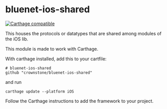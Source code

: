 # bluenet-ios-shared

[![Carthage compatible](https://img.shields.io/badge/Carthage-compatible-4BC51D.svg?style=flat)](https://github.com/Carthage/Carthage)

This houses the protocols or datatypes that are shared among modules of the iOS lib.

This module is made to work with Carthage. 

With carthage installed, add this to your cartfile:

```
# bluenet-ios-shared 
github "crownstone/bluenet-ios-shared"
```

and run

```
carthage update --platform iOS
```

Follow the Carthage instructions to add the framework to your project.
